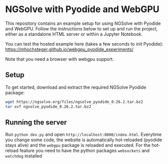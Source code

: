 # NGSolve with Pyodide and WebGPU

This repository contains an example setup for using NGSolve with Pyodide and WebGPU. Follow the instructions below to set up and run the project, either as a standalone HTML server or within a Jupyter Notebook.

You can test the hosted example here (takes a few seconds to init Pyodide): https://mhochsteger.github.io/webgpu_pyodide_experiments/

Note that you need a browser with webgpu support.

## Setup

To get started, download and extract the required NGSolve Pyodide package:

```bash
wget https://ngsolve.org/files/ngsolve_pyodide_0.26.2.tar.bz2
tar xvf ngsolve_pyodide_0.26.2.tar.bz2
```

## Running the server

Run `python dev.py` and open `http://localhost:8000/index.html`. Everytime you change some code, the website is automatically hot-reloaded (pyodide stays alive) and the `webgpu` package is reloaded and executed.
For the hot-reload feature you need to have the python packages `websockets` and `watchdog` installed
